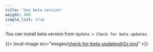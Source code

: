 ```yaml
---
title: 'Use beta version'
weight: 400
simple_list: true
---
```


You can install beta version from `Update > Check for beta updates`.

{{< local-image src="images/check-for-beta-updates@2x.png" >}}
